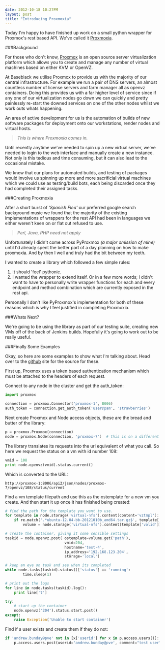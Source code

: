 ```yaml
---
date: 2012-10-18 10:27PM
layout: post
title: "Introducing Proxmoxia"
---
```


Today I'm happy to have finished up work on a small python wrapper for Proxmox's rest based API. We've called it [Proxmoxia](http://github.com/baseblack/proxmoxia).

###Background

For those who don't know, [Proxmox](http://pve.proxmox.com/wiki/Main_Page) is an open source server virtualization platform which allows you to create and manage any number of virtual machines based on either KVM or OpenVZ.

At Baseblack we utilise Proxmox to provide us with the majority of our central infrastructure. For example we run a pair of DNS servers, an almost countless number of license servers and farm manager all as openvz containers. Doing this provides us with a far higher level of service since if any one of our virtualization nodes go down we can quickly and pretty painlessly re-start the downed services on one of the other nodes whilst we work outs whats happening.

An area of active development for us is the automation of builds of new software packages for deployment onto our workstations, render nodes and virtual hosts.

> _This is where Proxmoxia comes in._ 

Until recently anytime we've needed to spin up a new virtual server, we've needed to login to the web interface and manually create a new instance. Not only is this tedious and time consuming, but it can also lead to the occasional mistake.

We knew that our plans for automated builds, and testing of packages would involve us spinning up more and more sacrificial virtual machines which we could use as testing/build bots, each being discarded once they had completed their assigned tasks.

###Creating Proxmoxia

After a short burst of _'Spanish Flea'_ our  preferred google search background music we found that the majority of the existing implementations of wrappers for the rest API had been in languages we either weren't keen on or flat out refused to use. 

> _Perl, Java, PHP need not apply_

Unfortunately I didn't come across PyProxmox _(a major omission of mine)_ until I'd already spent the better part of a day planning on how to make proxmoxia. And by then I well and truly had the bit between my teeth.

I wanted to create a library which followed a few simple rules:

1. It should 'feel' pythonic.
2. I wanted the wrapper to extend itself. Or in a few more words; I didn't want to have to personally write wrapper functions for each and every endpoint and method combination which are currently exposed in the rest api. 

Personally I don't like PyProxmox's implementation for both of these reasons which is why I feel justified in completing Proxmoxia. 

###Whats Next?

We're going to be using the library as part of our testing suite, creating new VMs off of the back of Jenkins builds. Hopefully it's going to work out to be really useful.

###Finally Some Examples

Okay, so here are some examples to show what I'm talking about. Head over to the [github](http://github.com/baseblack/proxmoxia) site for the source for these. 

First up, Proxmox uses a token based authentication mechanism which must be attached to the headers of each request. 

Connect to any node in the cluster and get the auth_token:

````python
import proxmox

connection = proxmox.Connector('proxmox-1', 8006)
auth_token = connection.get_auth_token('user@pam', 'strawberries')
````

Next create Proxmox and Node access objects, these are the bread and butter of the library:

````python
p = proxmox.Proxmox(connection)
node = proxmox.Node(connection, 'proxmox-7')  # this is on a different host.
````
    
The library translates its requests into the url equivalent of what you call. So here we request the status on a vm with id number 108:

````python
vmid = 108
print node.openvz(vmid).status.current()
````

Which is converted to the URL:

    http://proxmox-1:8006/api2/json/nodes/proxmox-7/openvz/108/status/current

Find a vm template filepath and use this as the ostemplate for a new vm you create. And then start it up once it has finished being created:

````python
# find the path for the template you want to use.
for template in node.storage('virtual-nfs').content(content='vztmpl'):
    if re.match('.*ubuntu-12.04-bb-20121010b_amd64.tar.gz$', template['volid']):
        volume = node.storage('virtual-nfs').content(template['volid']).get()

# create the container, giving it some sensible settings
taskid = node.openvz.post( ostemplate=volume.get('path'),
                           vmid=204,
                           hostname='test-4',
                           ip_address='192.168.123.204',
                           storage='local')

# keep an eye on task and see when its completed
while node.tasks(taskid).status()['status'] == 'running':
        time.sleep(1)

# print out the logs
for line in node.tasks(taskid).log():
    print line['t']

try:
    # start up the container
    node.openvz('204').status.start.post()
except:
    raise Exception('Unable to start container')
````

Find if a user exists and create them if they do not:

````python
if 'andrew.bunday@pve' not in [x['userid'] for x in p.access.users()]:
    p.access.users.post(userid='andrew.bunday@pve', comment="test user", password="strawberries")
````






